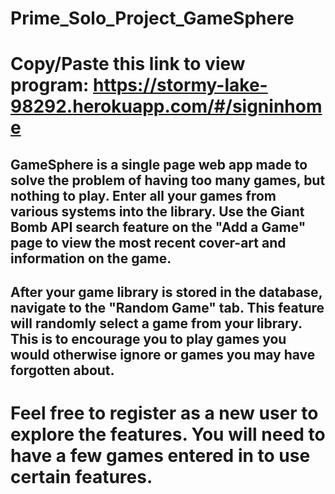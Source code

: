 # Prime_Solo_Project_GameSphere

# Copy/Paste this link to view program: https://stormy-lake-98292.herokuapp.com/#/signinhome

## GameSphere is a single page web app made to solve the problem of having too many games, but nothing to play. Enter all your games from various systems into the library. Use the Giant Bomb API search feature on the "Add a Game" page to view the most recent cover-art and information on the game.


## After your game library is stored in the database, navigate to the "Random Game" tab. This feature will randomly select a game from your library. This is to encourage you to play games you would otherwise ignore or games you may have forgotten about. 



# Feel free to register as a new user to explore the features. You will need to have a few games entered in to use certain features. 

